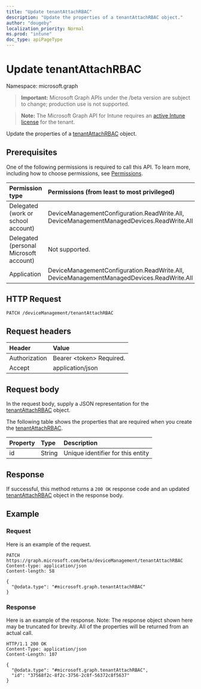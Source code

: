 ```yaml
---
title: "Update tenantAttachRBAC"
description: "Update the properties of a tenantAttachRBAC object."
author: "dougeby"
localization_priority: Normal
ms.prod: "intune"
doc_type: apiPageType
---
```


# Update tenantAttachRBAC

Namespace: microsoft.graph

> **Important:** Microsoft Graph APIs under the /beta version are subject to change; production use is not supported.

> **Note:** The Microsoft Graph API for Intune requires an [active Intune license](https://go.microsoft.com/fwlink/?linkid=839381) for the tenant.

Update the properties of a [tenantAttachRBAC](../resources/intune-devices-tenantattachrbac.md) object.

## Prerequisites
One of the following permissions is required to call this API. To learn more, including how to choose permissions, see [Permissions](/graph/permissions-reference).

|Permission type|Permissions (from least to most privileged)|
|:---|:---|
|Delegated (work or school account)|DeviceManagementConfiguration.ReadWrite.All, DeviceManagementManagedDevices.ReadWrite.All|
|Delegated (personal Microsoft account)|Not supported.|
|Application|DeviceManagementConfiguration.ReadWrite.All, DeviceManagementManagedDevices.ReadWrite.All|

## HTTP Request
<!-- {
  "blockType": "ignored"
}
-->
``` http
PATCH /deviceManagement/tenantAttachRBAC
```

## Request headers
|Header|Value|
|:---|:---|
|Authorization|Bearer &lt;token&gt; Required.|
|Accept|application/json|

## Request body
In the request body, supply a JSON representation for the [tenantAttachRBAC](../resources/intune-devices-tenantattachrbac.md) object.

The following table shows the properties that are required when you create the [tenantAttachRBAC](../resources/intune-devices-tenantattachrbac.md).

|Property|Type|Description|
|:---|:---|:---|
|id|String|Unique identifier for this entity|



## Response
If successful, this method returns a `200 OK` response code and an updated [tenantAttachRBAC](../resources/intune-devices-tenantattachrbac.md) object in the response body.

## Example

### Request
Here is an example of the request.
``` http
PATCH https://graph.microsoft.com/beta/deviceManagement/tenantAttachRBAC
Content-type: application/json
Content-length: 58

{
  "@odata.type": "#microsoft.graph.tenantAttachRBAC"
}
```

### Response
Here is an example of the response. Note: The response object shown here may be truncated for brevity. All of the properties will be returned from an actual call.
``` http
HTTP/1.1 200 OK
Content-Type: application/json
Content-Length: 107

{
  "@odata.type": "#microsoft.graph.tenantAttachRBAC",
  "id": "37568f2c-8f2c-3756-2c8f-56372c8f5637"
}
```





